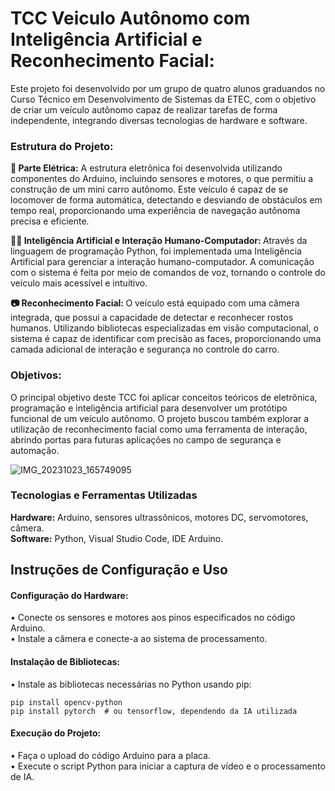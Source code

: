 # TCC Veiculo Autônomo com Inteligência Artificial e Reconhecimento Facial: </br>

Este projeto foi desenvolvido por um grupo de quatro alunos graduandos no Curso Técnico em Desenvolvimento de Sistemas da ETEC, com o objetivo de criar um veículo autônomo capaz de realizar tarefas de forma independente, integrando diversas tecnologias de hardware e software. 

### Estrutura do Projeto: 
<b> 🔌 Parte Elétrica:</b> A estrutura eletrônica foi desenvolvida utilizando componentes do Arduino, incluindo sensores e motores, o que permitiu a construção de um mini carro autônomo. Este veículo é capaz de se locomover de forma automática, detectando e desviando de obstáculos em tempo real, proporcionando uma experiência de navegação autônoma precisa e eficiente. </br>

<b> 👨‍💻 Inteligência Artificial e Interação Humano-Computador: </b> Através da linguagem de programação Python, foi implementada uma Inteligência Artificial para gerenciar a interação humano-computador. A comunicação com o sistema é feita por meio de comandos de voz, tornando o controle do veículo mais acessível e intuitivo. </br>

<b> 📷 Reconhecimento Facial: </b> O veículo está equipado com uma câmera integrada, que possui a capacidade de detectar e reconhecer rostos humanos. Utilizando bibliotecas especializadas em visão computacional, o sistema é capaz de identificar com precisão as faces, proporcionando uma camada adicional de interação e segurança no controle do carro. </br>

### Objetivos:
O principal objetivo deste TCC foi aplicar conceitos teóricos de eletrônica, programação e inteligência artificial para desenvolver um protótipo funcional de um veículo autônomo. O projeto buscou também explorar a utilização de reconhecimento facial como uma ferramenta de interação, abrindo portas para futuras aplicações no campo de segurança e automação.


![IMG_20231023_165749095](https://github.com/user-attachments/assets/0be42f41-39d4-43e4-902e-a8e1aa2539de)


### Tecnologias e Ferramentas Utilizadas
<b>Hardware:</b> Arduino, sensores ultrassônicos, motores DC, servomotores, câmera. </br>
<b>Software:</b> Python, Visual Studio Code, IDE Arduino. </br>

## Instruções de Configuração e Uso

#### Configuração do Hardware:

• Conecte os sensores e motores aos pinos especificados no código Arduino. </br>
• Instale a câmera e conecte-a ao sistema de processamento.

#### Instalação de Bibliotecas:

• Instale as bibliotecas necessárias no Python usando pip:
```
pip install opencv-python
pip install pytorch  # ou tensorflow, dependendo da IA utilizada
```

#### Execução do Projeto:

• Faça o upload do código Arduino para a placa. </br>
• Execute o script Python para iniciar a captura de vídeo e o processamento de IA.
